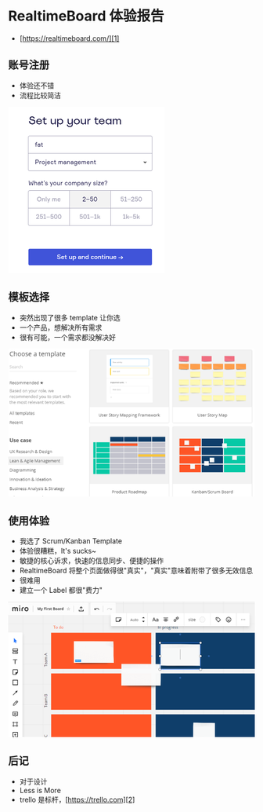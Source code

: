 # RealtimeBoard 体验报告

 * [https://realtimeboard.com/][1]


## 账号注册

 * 体验还不错
 * 流程比较简洁

![](images/2019_03_20_realtimeboard_experience/setup_your_team.png)


## 模板选择

 * 突然出现了很多 template 让你选
 * 一个产品，想解决所有需求
 * 很有可能，一个需求都没解决好

![](images/2019_03_20_realtimeboard_experience/choose_template.png)


## 使用体验

 * 我选了 Scrum/Kanban Template
 * 体验很糟糕，It's sucks~
 * 敏捷的核心诉求，快速的信息同步、便捷的操作
 * RealtimeBoard 将整个页面做得很"真实"，"真实"意味着附带了很多无效信息
 * 很难用
 * 建立一个 Label 都很"费力"


![](images/2019_03_20_realtimeboard_experience/kanban.png)


## 后记

 * 对于设计
 * Less is More
 * trello 是标杆，[https://trello.com][2]

[1]:https://realtimeboard.com/
[2]:https://trello.com
